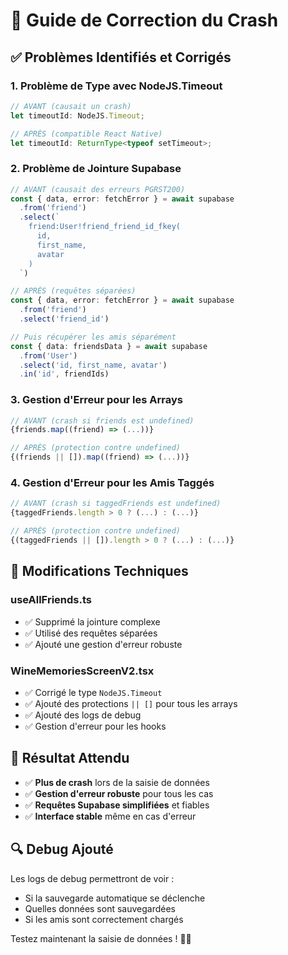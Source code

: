 # 🚨 Guide de Correction du Crash

## ✅ **Problèmes Identifiés et Corrigés**

### **1. Problème de Type avec NodeJS.Timeout**
```typescript
// AVANT (causait un crash)
let timeoutId: NodeJS.Timeout;

// APRÈS (compatible React Native)
let timeoutId: ReturnType<typeof setTimeout>;
```

### **2. Problème de Jointure Supabase**
```typescript
// AVANT (causait des erreurs PGRST200)
const { data, error: fetchError } = await supabase
  .from('friend')
  .select(`
    friend:User!friend_friend_id_fkey(
      id,
      first_name,
      avatar
    )
  `)

// APRÈS (requêtes séparées)
const { data, error: fetchError } = await supabase
  .from('friend')
  .select('friend_id')

// Puis récupérer les amis séparément
const { data: friendsData } = await supabase
  .from('User')
  .select('id, first_name, avatar')
  .in('id', friendIds)
```

### **3. Gestion d'Erreur pour les Arrays**
```typescript
// AVANT (crash si friends est undefined)
{friends.map((friend) => (...))}

// APRÈS (protection contre undefined)
{(friends || []).map((friend) => (...))}
```

### **4. Gestion d'Erreur pour les Amis Taggés**
```typescript
// AVANT (crash si taggedFriends est undefined)
{taggedFriends.length > 0 ? (...) : (...)}

// APRÈS (protection contre undefined)
{(taggedFriends || []).length > 0 ? (...) : (...)}
```

## 🔧 **Modifications Techniques**

### **useAllFriends.ts**
- ✅ Supprimé la jointure complexe
- ✅ Utilisé des requêtes séparées
- ✅ Ajouté une gestion d'erreur robuste

### **WineMemoriesScreenV2.tsx**
- ✅ Corrigé le type `NodeJS.Timeout`
- ✅ Ajouté des protections `|| []` pour tous les arrays
- ✅ Ajouté des logs de debug
- ✅ Gestion d'erreur pour les hooks

## 🎯 **Résultat Attendu**

- ✅ **Plus de crash** lors de la saisie de données
- ✅ **Gestion d'erreur robuste** pour tous les cas
- ✅ **Requêtes Supabase simplifiées** et fiables
- ✅ **Interface stable** même en cas d'erreur

## 🔍 **Debug Ajouté**

Les logs de debug permettront de voir :
- Si la sauvegarde automatique se déclenche
- Quelles données sont sauvegardées
- Si les amis sont correctement chargés

Testez maintenant la saisie de données ! 🍷✨


